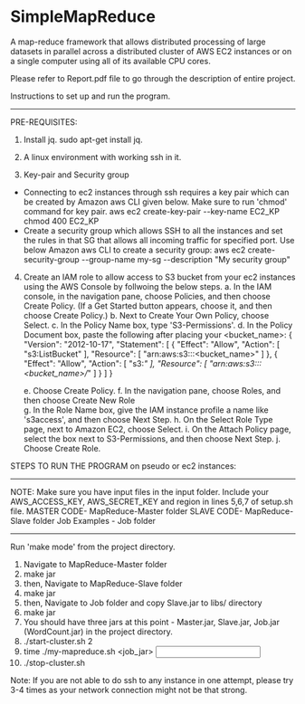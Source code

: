 # SimpleMapReduce
A map-reduce framework that allows distributed processing of large datasets in parallel across a distributed cluster of AWS EC2
instances or on a single computer using all of its available CPU cores.

Please refer to Report.pdf file to go through the description of entire project.

Instructions to set up and run the program.

*********************************************************************
PRE-REQUISITES:

1. Install jq. 
	sudo apt-get install jq.

2. A linux environment with working ssh in it.

3. Key-pair and Security group
  * Connecting to ec2 instances through ssh requires a key pair which can be created by Amazon aws CLI given below. Make sure to run 'chmod' command for key pair.
		aws ec2 create-key-pair --key-name EC2_KP chmod 400 EC2_KP
  * Create a security group which allows SSH to all the instances and set the rules in that SG that allows all incoming traffic for specified port. Use below Amazon aws CLI to create a security group:
		aws ec2 create-security-group --group-name my-sg --description "My security group"
	
4. Create an IAM role to allow access to S3 bucket from your ec2 instances using the AWS Console by follwoing the below steps.
	a. In the IAM console, in the navigation pane, choose Policies, and then choose Create Policy. (If a Get Started button appears, choose it, and then choose Create Policy.)
	b. Next to Create Your Own Policy, choose Select.
	c. In the Policy Name box, type 'S3-Permissions'.
	d. In the Policy Document box, paste the following after placing your <bucket_name>:
	{
	    "Version": "2012-10-17",
	    "Statement": [
		{
		    "Effect": "Allow",
		    "Action": [
		        "s3:ListBucket"
		    ],
		    "Resource": [
		        "arn:aws:s3:::<bucket_name>"
		    ]
		},
		{
		    "Effect": "Allow",
		    "Action": [
		        "s3:*"
		    ],
		    "Resource": [
		        "arn:aws:s3:::<bucket_name>/*"
		    ]
		}
	    ]
	}

	e. Choose Create Policy.
	f. In the navigation pane, choose Roles, and then choose Create New Role	
	g. In the Role Name box, give the IAM instance profile a name like 's3access', and then choose Next Step.
	h. On the Select Role Type page, next to Amazon EC2, choose Select.
	i. On the Attach Policy page, select the box next to S3-Permissions, and then choose Next Step.
	j. Choose Create Role.


STEPS TO RUN THE PROGRAM on pseudo or ec2 instances:
*****************************************************************************************
NOTE: Make sure you have input files in the input folder.
      Include your AWS_ACCESS_KEY, AWS_SECRET_KEY and region in lines 5,6,7 of setup.sh file.
      MASTER CODE- MapReduce-Master folder
      SLAVE CODE- MapReduce-Slave folder
      Job Examples - Job folder
*******************************************************************************************

Run 'make mode' from the project directory. 
1) Navigate to MapReduce-Master folder
2) make jar
3) then, Navigate to MapReduce-Slave folder
4) make jar
5) then, Navigate to Job folder and copy Slave.jar to libs/ directory
6) make jar
7) You should have three jars at this point - Master.jar, Slave.jar, Job.jar (WordCount.jar) in the project directory.
8) ./start-cluster.sh 2 
9) time ./my-mapreduce.sh <job_jar> <input> <output> <mode>
10) ./stop-cluster.sh


Note: If you are not able to do ssh to any instance in one attempt, please try 3-4 times as your network connection might not be that strong.


